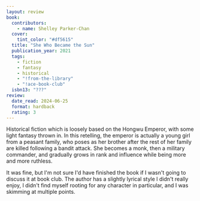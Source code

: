 ```yaml
---
layout: review
book:
  contributors:
    - name: Shelley Parker-Chan
  cover:
    tint_color: "#df5615"
  title: "She Who Became the Sun"
  publication_year: 2021
  tags:
    - fiction
    - fantasy
    - historical
    - "!from-the-library"
    - "!ace-book-club"
  isbn13: "???"
review:
  date_read: 2024-06-25
  format: hardback
  rating: 3
---
```

Historical fiction which is loosely based on the Hongwu Emperor, with some light fantasy thrown in.
In this retelling, the emperor is actually a young girl from a peasant family, who poses as her brother after the rest of her family are killed following a bandit attack.
She becomes a monk, then a military commander, and gradually grows in rank and influence while being more and more ruthless.

It was fine, but I'm not sure I'd have finished the book if I wasn't going to discuss it at book club.
The author has a slightly lyrical style I didn't really enjoy, I didn't find myself rooting for any character in particular, and I was skimming at multiple points.
